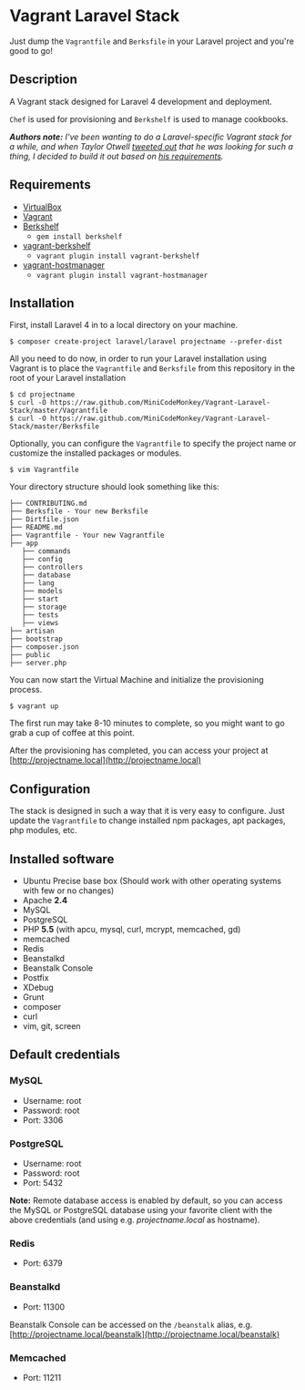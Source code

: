 # Vagrant Laravel Stack
Just dump the `Vagrantfile` and `Berksfile` in your Laravel project and you're good to go!

## Description
A Vagrant stack designed for Laravel 4 development and deployment.

`Chef` is used for provisioning and `Berkshelf` is used to manage cookbooks.

***Authors note:*** *I've been wanting to do a Laravel-specific Vagrant stack for a while, and when Taylor Otwell [tweeted out](https://twitter.com/taylorotwell/status/383722109521776640) that he was looking for such a thing, I decided to build it out based on [his requirements](http://paste.laravel.com/V3q).*

## Requirements
* [VirtualBox](https://www.virtualbox.org)
* [Vagrant](http://vagrantup.com)
* [Berkshelf](http://berkshelf.com)
	* `gem install berkshelf`
* [vagrant-berkshelf](https://github.com/riotgames/vagrant-berkshelf)
	* `vagrant plugin install vagrant-berkshelf`
* [vagrant-hostmanager](https://github.com/smdahlen/vagrant-hostmanager)
	* `vagrant plugin install vagrant-hostmanager`

## Installation
First, install Laravel 4 in to a local directory on your machine.

	$ composer create-project laravel/laravel projectname --prefer-dist

All you need to do now, in order to run your Laravel installation using Vagrant is to place the `Vagrantfile` and `Berksfile` from this repository in the root of your Laravel installation

	$ cd projectname
	$ curl -O https://raw.github.com/MiniCodeMonkey/Vagrant-Laravel-Stack/master/Vagrantfile
	$ curl -O https://raw.github.com/MiniCodeMonkey/Vagrant-Laravel-Stack/master/Berksfile

Optionally, you can configure the `Vagrantfile` to specify the project name or customize the installed packages or modules.

	$ vim Vagrantfile

Your directory structure should look something like this:

```
├── CONTRIBUTING.md
├── Berksfile - Your new Berksfile
├── Dirtfile.json
├── README.md
├── Vagrantfile - Your new Vagrantfile
├── app
   ├── commands
   ├── config
   ├── controllers
   ├── database
   ├── lang
   ├── models
   ├── start
   ├── storage
   ├── tests
   ├── views
├── artisan
├── bootstrap
├── composer.json
├── public
├── server.php
```

You can now start the Virtual Machine and initialize the provisioning process.

	$ vagrant up

The first run may take 8-10 minutes to complete, so you might want to go grab a cup of coffee at this point.

After the provisioning has completed, you can access your project at [http://projectname.local](http://projectname.local)

## Configuration
The stack is designed in such a way that it is very easy to configure.
Just update the `Vagrantfile` to change installed npm packages, apt packages, php modules, etc.

## Installed software
* Ubuntu Precise base box (Should work with other operating systems with few or no changes)
* Apache **2.4**
* MySQL
* PostgreSQL
* PHP **5.5** (with apcu, mysql, curl, mcrypt, memcached, gd)
* memcached
* Redis
* Beanstalkd
* Beanstalk Console
* Postfix
* XDebug
* Grunt
* composer
* curl
* vim, git, screen

## Default credentials
### MySQL
* Username: root
* Password: root
* Port: 3306

### PostgreSQL
* Username: root
* Password: root
* Port: 5432

**Note:** Remote database access is enabled by default, so you can access the MySQL or PostgreSQL database using your favorite client with the above credentials (and using e.g. *projectname.local* as hostname).


### Redis
* Port: 6379

### Beanstalkd
* Port: 11300

Beanstalk Console can be accessed on the `/beanstalk` alias, e.g. [http://projectname.local/beanstalk](http://projectname.local/beanstalk)

### Memcached
* Port: 11211